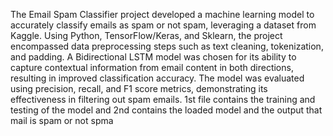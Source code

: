 The Email Spam Classifier project developed a machine learning model to accurately classify 
emails as spam or not spam, leveraging a dataset from Kaggle. Using Python, 
TensorFlow/Keras, and Sklearn, the project encompassed data preprocessing steps such as 
text cleaning, tokenization, and padding. A Bidirectional LSTM model was chosen for its ability 
to capture contextual information from email content in both directions, resulting in 
improved classification accuracy. The model was evaluated using precision, recall, and F1 
score metrics, demonstrating its effectiveness in filtering out spam emails.
1st file contains the training and testing of the model and 2nd contains the loaded model and the output that mail is spam or not spma
